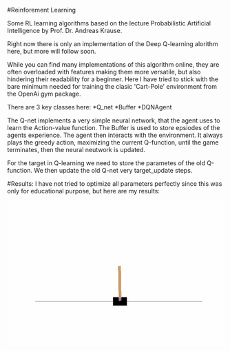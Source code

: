 #Reinforement Learning

Some RL learning algorithms based on the lecture Probabilistic Artificial Intelligence by Prof. Dr. Andreas Krause.

Right now there is only an implementation of the Deep Q-learning alorithm here, but more will follow soon.

While you can find many implementations of this algorithm online, they are often overloaded with features making them more versatile, but also hindering their readability for a beginner. Here I have tried to stick with the bare minimum needed for training the clasic 'Cart-Pole' environment from the OpenAi gym package. 

There are 3 key classes here:
*Q_net
*Buffer
*DQNAgent

The Q-net implements a very simple neural network, that the agent uses to learn the Action-value function. The Buffer is used to store epsiodes of the agents experience. The agent then interacts with the environment. It always plays the greedy action, maximizing the current Q-function, until the game terminates, then the neural neutwork is updated. 

For the target in Q-learning we need to store the parametes of the old Q-function. We then update the old Q-net very target_update steps. 

#Results: 
I have not tried to optimize all parameters perfectly since this was only for educational purpose, but here are my results: 

![](gym_animation.gif)